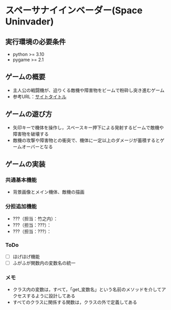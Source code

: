 # スペーサナイインベーダー(Space Uninvader)

## 実行環境の必要条件
* python >= 3.10
* pygame >= 2.1

## ゲームの概要
* 主人公の戦闘機が、迫りくる敵機や障害物をビームで粉砕し突き進むゲーム
* 参考URL：[サイトタイトル](https://www.hoge.com/)

## ゲームの遊び方
* 矢印キーで機体を操作し，スペースキー押下による発射するビームで敵機や障害物を破壊する
* 敵機の攻撃や障害物との衝突で、機体に一定以上のダメージが蓄積するとゲームオーバーとなる

## ゲームの実装
### 共通基本機能
* 背景画像とメイン機体、敵機の描画

### 分担追加機能
* ???（担当：竹之内）：
* ???（担当：???）：
* ???（担当：???）：

### ToDo
- [ ] ほげほげ機能
- [ ] ふがふが関数内の変数名の統一

### メモ
* クラス内の変数は，すべて，「get_変数名」という名前のメソッドを介してアクセスするように設計してある
* すべてのクラスに関係する関数は，クラスの外で定義してある
